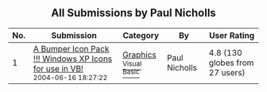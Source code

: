 ﻿<div align="center">

## All Submissions by Paul Nicholls

</div>

No.  | Submission | Category | By   | User Rating
---- | ---------- | -------- | ---- | -----------
1 | [A Bumper Icon Pack \!\!\! Windows XP Icons for use in VB\!<br /><sup>2004-06-16 18:27:22</sup>](https://github.com/Planet-Source-Code/paul-nicholls-a-bumper-icon-pack-windows-xp-icons-for-use-in-vb__1-56931) | [Graphics<br /><sup>Visual Basic</sup>](../ByCategory/graphics__1-46.md) | Paul Nicholls | 4.8 (130 globes from 27 users)
